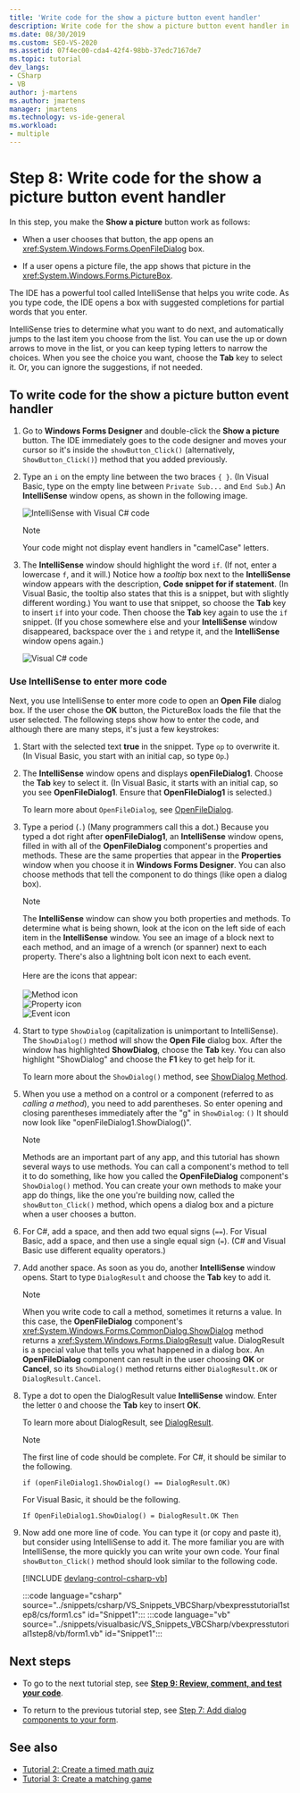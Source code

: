 ```yaml
---
title: 'Write code for the show a picture button event handler'
description: Write code for the show a picture button event handler in the create a picture viewer tutorial. 
ms.date: 08/30/2019
ms.custom: SEO-VS-2020
ms.assetid: 07f4ec00-cda4-42f4-98bb-37edc7167de7
ms.topic: tutorial
dev_langs:
- CSharp
- VB
author: j-martens
ms.author: jmartens
manager: jmartens
ms.technology: vs-ide-general
ms.workload:
- multiple
---
```

# Step 8: Write code for the show a picture button event handler

In this step, you make the **Show a picture** button work as follows:

- When a user chooses that button, the app opens an <xref:System.Windows.Forms.OpenFileDialog> box.

- If a user opens a picture file, the app shows that picture in the <xref:System.Windows.Forms.PictureBox>.

The IDE has a powerful tool called IntelliSense that helps you write code. As you type code, the IDE opens a box with suggested completions for partial words that you enter.

IntelliSense tries to determine what you want to do next, and automatically jumps to the last item you choose from the list. You can use the up or down arrows to move in the list, or you can keep typing letters to narrow the choices. When you see the choice you want, choose the **Tab** key to select it. Or, you can ignore the suggestions, if not needed.

## To write code for the show a picture button event handler

1. Go to **Windows Forms Designer** and double-click the **Show a picture** button. The IDE immediately goes to the code designer and moves your cursor so it's inside the `showButton_Click()` (alternatively, `ShowButton_Click()`) method that you added previously.

1. Type an `i` on the empty line between the two braces `{ }`. (In Visual Basic, type on the empty line between `Private Sub...` and `End Sub`.) An **IntelliSense** window opens, as shown in the following image.

    ![IntelliSense with Visual C&#35; code](../ide/media/express_ifintellisense.png)

    > [!NOTE]
    > Your code might not display event handlers in "camelCase" letters.

1. The **IntelliSense** window should highlight the word `if`. (If not, enter a lowercase `f`, and it will.) Notice how a *tooltip* box next to the **IntelliSense** window appears with the description, **Code snippet for if statement**. (In Visual Basic, the tooltip also states that this is a snippet, but with slightly different wording.) You want to use that snippet, so choose the **Tab** key to insert `if` into your code. Then choose the **Tab** key again to use the `if` snippet. (If you chose somewhere else and your **IntelliSense** window disappeared, backspace over the `i` and retype it, and the **IntelliSense** window opens again.)

    ![Visual C&#35; code](../ide/media/express_highlighttrue.png)

### Use IntelliSense to enter more code

Next, you use IntelliSense to enter more code to open an **Open File** dialog box. If the user chose the **OK** button, the PictureBox loads the file that the user selected. The following steps show how to enter the code, and although there are many steps, it's just a few keystrokes:

 1. Start with the selected text **true** in the snippet. Type `op` to overwrite it. (In Visual Basic, you start with an initial cap, so type `Op`.)

 1. The **IntelliSense** window opens and displays **openFileDialog1**. Choose the **Tab** key to select it. (In Visual Basic, it starts with an initial cap, so you see **OpenFileDialog1**. Ensure that **OpenFileDialog1** is selected.)

     To learn more about `OpenFileDialog`, see [OpenFileDialog](<xref:System.Windows.Forms.OpenFileDialog>).

 1. Type a period (`.`) (Many programmers call this a dot.) Because you typed a dot right after **openFileDialog1**, an **IntelliSense** window opens, filled in with all of the **OpenFileDialog** component's properties and methods. These are the same properties that appear in the **Properties** window when you choose it in **Windows Forms Designer**. You can also choose methods that tell the component to do things (like open a dialog box).

    > [!NOTE]
    > The **IntelliSense** window can show you both properties and methods. To determine what is being shown, look at the icon on the left side of each item in the **IntelliSense** window. You see an image of a block next to each method, and an image of a wrench (or spanner) next to each property. There's also a lightning bolt icon next to each event. <br><br>Here are the icons that appear:<br><br>![Method icon](../ide/media/express_iconmethod.png)<br>![Property icon](../ide/media/express_iconproperty.png)<br>![Event icon](../ide/media/express_iconevent.png)

 1. Start to type `ShowDialog` (capitalization is unimportant to IntelliSense). The `ShowDialog()` method will show the **Open File** dialog box. After the window has highlighted **ShowDialog**, choose the **Tab** key. You can also highlight "ShowDialog" and choose the **F1** key to get help for it.

    To learn more about the `ShowDialog()` method, see [ShowDialog Method](<xref:System.Windows.Forms.Form.ShowDialog%2A>).

 1. When you use a method on a control or a component (referred to as *calling a method*), you need to add parentheses. So enter opening and closing parentheses immediately after the "g" in `ShowDialog`: `()` It should now look like "openFileDialog1.ShowDialog()".

    > [!NOTE]
    > Methods are an important part of any app, and this tutorial has shown several ways to use methods. You can call a component's method to tell it to do something, like how you called the **OpenFileDialog** component's `ShowDialog()` method. You can create your own methods to make your app do things, like the one you're building now, called the `showButton_Click()` method, which opens a dialog box and a picture when a user chooses a button.

 1. For C#, add a space, and then add two equal signs (`==`). For Visual Basic, add a space, and then use a single equal sign (`=`). (C# and Visual Basic use different equality operators.)

 1. Add another space. As soon as you do, another **IntelliSense** window opens. Start to type `DialogResult` and choose the **Tab** key to add it.

    > [!NOTE]
    > When you write code to call a method, sometimes it returns a value. In this case, the **OpenFileDialog** component's <xref:System.Windows.Forms.CommonDialog.ShowDialog> method returns a <xref:System.Windows.Forms.DialogResult> value. DialogResult is a special value that tells you what happened in a dialog box. An **OpenFileDialog** component can result in the user choosing **OK** or **Cancel**, so its `ShowDialog()` method returns either `DialogResult.OK` or `DialogResult.Cancel`.

 1. Type a dot to open the DialogResult value **IntelliSense** window. Enter the letter `O` and choose the **Tab** key to insert **OK**.

    To learn more about DialogResult, see [DialogResult](<xref:System.Windows.Forms.DialogResult>).

    > [!NOTE]
    > The first line of code should be complete. For C#, it should be similar to the following.
    >
    >  `if (openFileDialog1.ShowDialog() == DialogResult.OK)`
    >
    >  For Visual Basic, it should be the following.
    >
    >  `If OpenFileDialog1.ShowDialog() = DialogResult.OK Then`

 1. Now add one more line of code. You can type it (or copy and paste it), but consider using IntelliSense to add it. The more familiar you are with IntelliSense, the more quickly you can write your own code. Your final `showButton_Click()` method should look similar to the following code.

    [!INCLUDE [devlang-control-csharp-vb](./includes/devlang-control-csharp-vb.md)]

    :::code language="csharp" source="../snippets/csharp/VS_Snippets_VBCSharp/vbexpresstutorial1step8/cs/form1.cs" id="Snippet1":::
    :::code language="vb" source="../snippets/visualbasic/VS_Snippets_VBCSharp/vbexpresstutorial1step8/vb/form1.vb" id="Snippet1":::

## Next steps

* To go to the next tutorial step, see **[Step 9: Review, comment, and test your code](../ide/step-9-review-comment-and-test-your-code.md)**.

* To return to the previous tutorial step, see [Step 7: Add dialog components to your form](../ide/step-7-add-dialog-components-to-your-form.md).

## See also

* [Tutorial 2: Create a timed math quiz](tutorial-2-create-a-timed-math-quiz.md)
* [Tutorial 3: Create a matching game](tutorial-3-create-a-matching-game.md)
